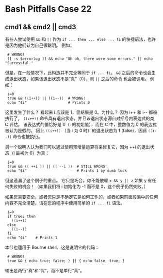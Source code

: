 # Bash Pitfalls Case 22
## cmd1 && cmd2 || cmd3

有些人尝试使用 `&&` 和 `||` 作为 `if ... then ... else ... fi` 的快捷语法，也许是因为他们认为自己很聪明。 例如，

```shell
 # WRONG!
 [[ -s $errorlog ]] && echo "Uh oh, there were some errors." || echo "Successful."
```

但是，在一般情况下，此构造并不完全等同于 `if ... fi`。 `&&` 之后的命令也会生成退出状态，如果该退出状态不是“真”（0），则 `||` 之后的命令 也会被调用。 例如：

```shell
 i=0
 true && ((i++)) || ((i--))  # WRONG!
 echo "$i"                   # Prints 0
```

这里发生了什么？ 看起来 i 应该是 1，但结果是 0。为什么？ 因为 i++ 和 i-- 都被执行了。 `((i++))` 命令具有退出状态，并且该退出状态源自对括号内表达式的类 C 评估。 该表达式的值恰好是 0（i 的初始值），而在 C 中，整数值为 0 的表达式被认为是假的。 因此 `((i++))` （当 i 为 0 时）的退出状态为 1 (false)，因此 `((i--))` 命令也被执行。

另一个聪明人认为我们可以通过使用预增量运算符来修复它，因为 ++i 的退出状态（i 最初为 0）为真：

```shell
 i=0
 true && (( ++i )) || (( --i ))  # STILL WRONG!
 echo "$i"                       # Prints 1 by dumb luck
```

但这遗漏了这个例子的重点。 它只是巧合，你不能依赖 `x && y || z` 如果 y 有任何失败的机会！（如果我们将 i 初始化为 -1 而不是 0，这个例子仍然失败。）

如果您需要安全，或者您只是不确定它是如何工作的，或者如果前面段落中的任何内容不完全清楚，请在您的程序中使用简单的 `if ... fi` 语法。

```shell
 i=0
 if true; then
   ((i++))
 else
   ((i--))
 fi
 echo "$i"    # Prints 1
```

本节也适用于 Bourne shell，这是说明它的代码：

```shell
 # WRONG!
 true && { echo true; false; } || { echo false; true; }
```

输出是两行“真”和“假”，而不是单行“真”。

